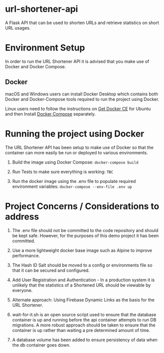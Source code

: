 # url-shortener-api

A Flask API that can be used to shorten URLs and retrieve statistics on short URL usages.

# Environment Setup

In order to run the URL Shortener API it is advised that you make use of Docker and Docker Compose.

## Docker

macOS and Windows users can install Docker Desktop which contains both Docker and Docker-Compose tools required to run the project using Docker.

Linux users need to follow the instructions on [Get Docker CE](https://docs.docker.com/engine/install/ubuntu/) for Ubuntu and then Install [Docker Compose](https://docs.docker.com/compose/install/) separately.

# Running the project using Docker

The URL Shortener API has been setup to make use of Docker so that the container can more easily be run or deployed to various environments.

1. Build the image using Docker Compose:
   `docker-compose build`

2. Run Tests to make sure everything is working:
   `TBC`

3. Run the docker image using the .env file to populate required environment variables:
   `docker-compose --env-file .env up`

# Project Concerns / Considerations to address

1. The .env file should not be committed to the code repository and should be kept safe. However, for the purposes of this demo project it has been committed.

2. Use a more lightweight docker base image such as Alpine to improve performance.

3. The Hash ID Salt should be moved to a config or environments file so that it can be secured and configured.

4. Add User Registration and Authentication - In a production system it is unlikely that the statistics of a Shortened URL should be viewable by everyone.

5. Alternate approach: Using Firebase Dynamic Links as the basis for the URL Shortener.

6. wait-for-it.sh is an open source script used to ensure that the database container is up and running before the api container attempts to run DB migrations. A more robust approach should be taken to ensure that the container is up rather than waiting a pre determined amount of time.

7. A database volume has been added to ensure persistency of data when the db container goes down.

